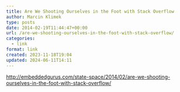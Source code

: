 ```yaml
---
title: Are We Shooting Ourselves in the Foot with Stack Overflow
author: Marcin Klimek
type: posts
date: 2014-02-19T11:44:47+00:00
url: /are-we-shooting-ourselves-in-the-foot-with-stack-overflow/
categories:
  - link
format: link
created: 2023-11-18T19:04
updated: 2024-06-11T14:11
---
```

<http://embeddedgurus.com/state-space/2014/02/are-we-shooting-ourselves-in-the-foot-with-stack-overflow/>

&nbsp;